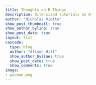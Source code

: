 ```yaml
---
title: Thoughts on R Things
description: Bite-sized tutorials on R
author: "Nicholas Vietto"
show_post_thumbnail: true
show_author_byline: true
show_post_date: true
layout: list 
cascade:
  type: blog
  author: "Alison Hill"
  show_author_byline: true
  show_post_date: true
  show_comments: true
image:
- pacman.png
---
```




